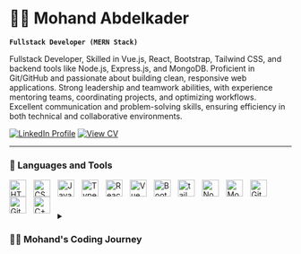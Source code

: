 # 🧑‍💻 Mohand Abdelkader

**`Fullstack Developer (MERN Stack)`**

Fullstack Developer, Skilled in Vue.js, React, Bootstrap, Tailwind CSS, and backend tools like Node.js,
Express.js, and MongoDB. Proficient in Git/GitHub and passionate about building clean, responsive web
applications. Strong leadership and teamwork abilities, with experience mentoring teams, coordinating
projects, and optimizing workflows. Excellent communication and problem-solving skills, ensuring
efficiency in both technical and collaborative environments.

   <p align="left">
      <a href="https://www.linkedin.com/in/mohand-abdelkader/" target="_blank">
         <img alt="LinkedIn Profile"   title="Connect with me on LinkedIn" src="https://custom-icon-badges.demolab.com/badge/LINKEDIN-Connect-blue?style=for-the-badge&logo=linkedin&logoColor=white&labelColor=0077B5"/></a>
<a href="https://drive.google.com/file/d/1NllaC-NU2Gfg8J4NvLURlkPcJx7PXbPe/view?usp=sharing" target="_blank">
  <img 
    alt="View CV" 
    title="View CV" 
    src="https://custom-icon-badges.demolab.com/badge/CV-Download-4CAF50?style=for-the-badge&logo=googledrive&logoColor=white&labelColor=2E7D32" />
</a>
   </p>

---

### 🧰 Languages and Tools

<img align="left" alt="HTML" width="30px" style="padding-right:10px;" src="https://cdn.jsdelivr.net/gh/devicons/devicon/icons/html5/html5-plain.svg" />
<img align="left" alt="CSS" width="30px" style="padding-right:10px;" src="https://cdn.jsdelivr.net/gh/devicons/devicon/icons/css3/css3-plain.svg" />
<img align="left" alt="JavaScript" width="30px" style="padding-right:10px;" src="https://cdn.jsdelivr.net/gh/devicons/devicon/icons/javascript/javascript-plain.svg" />
<img align="left" alt="TypeScript" width="30px" style="padding-right:10px;" src="https://cdn.jsdelivr.net/gh/devicons/devicon/icons/typescript/typescript-plain.svg" />
<img align="left" alt="React" width="30px" style="padding-right:10px;" src="https://cdn.jsdelivr.net/gh/devicons/devicon/icons/react/react-original.svg" />
<img align="left" alt="Vue" width="30px" style="padding-right:10px;" src="https://cdn.jsdelivr.net/gh/devicons/devicon@latest/icons/vuejs/vuejs-original.svg" />
<img align="left" alt="Bootstrap" width="30px" style="padding-right:10px;" src="https://cdn.jsdelivr.net/gh/devicons/devicon@latest/icons/bootstrap/bootstrap-original.svg" />
<img align="left" alt="tailwindcss" width="30px" style="padding-right:10px;" src="https://cdn.jsdelivr.net/gh/devicons/devicon@latest/icons/tailwindcss/tailwindcss-original.svg" />
<img align="left" alt="NodeJS" width="30px" style="padding-right:10px;" src="https://cdn.jsdelivr.net/gh/devicons/devicon@latest/icons/nodejs/nodejs-plain-wordmark.svg" />
<img align="left" alt="Mongo" width="30px" style="padding-right:10px;" src="https://cdn.jsdelivr.net/gh/devicons/devicon@latest/icons/mongodb/mongodb-original.svg" />
<img align="left" alt="Git" width="30px" style="padding-right:10px;" src="https://cdn.jsdelivr.net/gh/devicons/devicon/icons/git/git-original.svg" />
<img align="left" alt="GitHub" width="30px" style="padding-right:10px;" src="https://cdn.jsdelivr.net/gh/devicons/devicon/icons/github/github-original.svg" />
<img align="left" alt="C++" width="30px" style="padding-right:10px;" src="https://cdn.jsdelivr.net/gh/devicons/devicon@latest/icons/cplusplus/cplusplus-original.svg"/>
<br />

#

<details>
 <summary><h3>👨‍💻 Mohand's Coding Journey</h3></summary>
I started my coding journey with a curious mind and a non-traditional background in business and healthcare. What began as a fascination with the logic behind code soon became a serious pursuit — teaching myself front-end development, exploring JavaScript, and eventually diving into full-stack technologies, fueled by a vision to build solutions that actually solve real-life problems.

My passion led me to ITI's UI/UX track, where I worked on meaningful projects like Eskan, a platform for helping Egyptian expatriates find housing. That project reminded me of why I fell in love with tech — not just to write code, but to create impact.

Now, I’m stepping into a new chapter. One where I don’t just follow tutorials or trends, but build my own products — ideas that matter, tools people actually need. It won’t be easy, but comfort was never the goal. Growth is. And this time, I’m all in.

</details>
